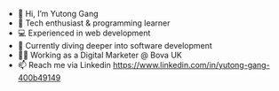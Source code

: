- 👋 Hi, I’m Yutong Gang
- 👀 Tech enthusiast & programming learner
- 💻 Experienced in web development
- 🌱 Currently diving deeper into software development
- 👏🏼 Working as a Digital Marketer @ Bova UK
- 📫 Reach me via Linkedin https://www.linkedin.com/in/yutong-gang-400b49149

<!---
gyt1112017/gyt1112017 is a ✨ special ✨ repository because its `README.md` (this file) appears on your GitHub profile.
You can click the Preview link to take a look at your changes.
--->
